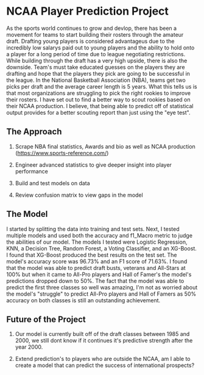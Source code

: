 # NCAA Player Prediction Project

As the sports world continues to grow and devlop, there has been a movement for teams to start building their rosters through the amateur draft. Drafting young players is considered advantageus due to the incredibly low salarys paid out to young players and the ability to hold onto a player for a long period of time due to league negotiating restrictions. While building through the draft has a very high upside, there is also the downside. Team's must take educated guesses on the players they are drafting and hope that the players they pick are going to be successful in the league. In the National Basketball Association (NBA), teams get two picks per draft and the average career length is 5 years. What this tells us is that most organizations are struggling to pick the right rookies to improve their rosters. I have set out to find a better way to scout rookies based on their NCAA production. I believe, that being able to predict off of statistical output provides for a better scouting report than just using the "eye test".

## The Approach

1) Scrape NBA final statistics, Awards and bio as well as NCAA production (https://www.sports-reference.com/)

2) Engineer advanced statistics to give deeper insight into player performance

3) Build and test models on data

4) Review confusion matrix to view gaps in the model

## The Model

I started by splitting the data into training and test sets. Next, I tested multiple models and used both the accuracy and f1_Macro metric to judge the abilities of our model. The models I tested were Logistic Regression, KNN, a Decision Tree, Random Forest, a Voting Classifier, and an XG-Boost. I found that XG-Boost produced the best results on the test set. The model's accuracy score was 96.73% and an F1 score of 71.63%. I found that the model was able to predict draft busts, veterans and All-Stars at 100% but when it came to All-Pro players and Hall of Famer's the model's predictions dropped down to 50%. The fact that the model was able to predict the first three classes so well was amazing, I'm not as worried about the model's "struggle" to predict All-Pro players and Hall of Famers as 50% accuracy on both classes is still an outstanding achievement.

## Future of the Project

1) Our model is currently built off of the draft classes between 1985 and 2000, we still dont know if it continues it's predictive strength after the year 2000.

2) Extend prediction's to players who are outside the NCAA, am I able to create a model that can predict the success of international prospects?
